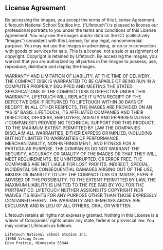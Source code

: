 ## License Agreement

By accessing the Images, you accept the terms of this License Agreement.
Lifetouch National School Studios Inc. (“Lifetouch”) is pleased to license our professional portraits to you under the 
terms and conditions of this License Agreement. You may use the images and/or data on the CD (collectively “Images”) 
consistent with this License, for any legal, noncommercial purpose. You may not use the Images in advertising, or on 
or in connection with goods or services for sale. This is a license, not a sale or assignment of copyright. Copyright is 
retained by Lifetouch. By accessing the images, you warrant that you are authorized by all parties in the Images to 
possess, use, reproduce, distribute and display the Images.

WARRANTY AND LIMITATION OF LIABILITY. AT THE TIME OF DELIVERY, THE COMPACT DISK IS WARRANTED TO 
BE CAPABLE OF BEING RUN IN A COMPUTER PROPERLY EQUIPPED AND MEETING THE STATED SPECIFICATIONS. 
IF THE COMPACT DISK IS DEFECTIVE UNDER THIS WARRANTY, LIFETOUCH WILL REPLACE IT UPON RECEIPT 
OF THE DEFECTIVE DISK IF RETURNED TO LIFETOUCH WITHIN 30 DAYS OF RECEIPT. IN ALL OTHER RESPECTS, 
THE IMAGES ARE PROVIDED ON AN “AS IS” BASIS. LIFETOUCH, ITS AFFILIATED COMPANIES AND THEIR 
DIRECTORS, OFFICERS, EMPLOYEES, AGENTS AND REPRESENTATIVES (“COMPANIES”) PROVIDE NO TECHNICAL 
SUPPORT FOR THIS PRODUCT. TO THE MAXIMUM EXTENT PERMITTED BY LAW THE COMPANIES DISCLAIM ALL 
WARRANTIES, EITHER EXPRESS OR IMPLIED, INCLUDING BUT NOT LIMITED TO WARRANTIES OF PERFORMANCE, 
MERCHANTABILITY, NON-INFRINGEMENT, AND FITNESS FOR A PARTICULAR PURPOSE. THE COMPANIES DO NOT 
WARRANT THE SECURITY, ACCURACY OR QUALITY OF THE IMAGES OR THAT THEY WILL MEET REQUIREMENTS, 
BE UNINTERRUPTED, OR ERROR FREE. THE COMPANIES ARE NOT LIABLE FOR LOST PROFITS, INDIRECT, SPECIAL, 
INCIDENTAL OR CONSEQUENTIAL DAMAGES ARISING OUT OF THE USE, MISUSE OR INABILITY TO USE THE 
COMPACT DISK OR IMAGES, EVEN IF ADVISED OF THE POSSIBILITY. TO THE EXTENT PERMITTED BY LAW, THE 
MAXIMUM LIABILITY IS LIMITED TO THE FEE PAID BY YOU FOR THE PORTRAIT CD. LIFETOUCH NEITHER ASSIGNS 
ITS COPYRIGHT NOR WAIVES ITS RIGHTS FOR ANY PURPOSE OTHER THAN THOSE EXPRESSLY CONTAINED 
HEREIN. THE WARRANTY AND REMEDIES ABOVE ARE EXCLUSIVE AND IN LIEU OF ALL OTHERS, ORAL OR 
WRITTEN. 

Lifetouch retains all rights not expressly granted. Nothing in this License is a waiver of Companies’ rights under any 
state, federal or provincial law. 
You may contact Lifetouch as follows:

```
Lifetouch National School Studios Inc.
11000 Viking Drive
Eden Prairie, Minnesota 55344
```
